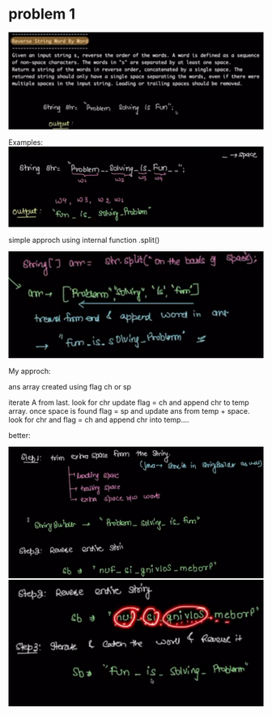 # problem 1

![alt text](image.png)

Examples:
![alt text](image-1.png)

simple approch using internal function .split()

![alt text](image-2.png)

My approch:

ans array created
using flag ch or sp

iterate A from last. look for chr
update flag = ch and append chr to temp array.
once space is found flag = sp and update ans from temp + space.
look for chr and flag = ch and append chr into temp....

better:

![alt text](image-3.png)
![alt text](image-4.png)